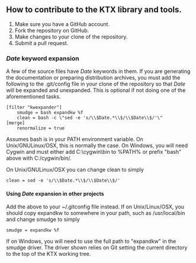 ## How to contribute to the KTX library and tools.

1. Make sure you have a GitHub account.
2. Fork the repository on GitHub.
3. Make changes to your clone of the repository.
4. Submit a pull request.

### $Date$ keyword expansion

A few of the source files have $Date$ keywords in them. If you are generating the documentation or preparing distribution archives, you must add the following to the .git/config file in your clone of the repository so that $Date$ will be expanded and unexpanded. This is optional if not doing one of the aforementioned tasks.

```
[filter "kwexpander"]
	smudge = bash expandkw %f
	clean = bash -c \"sed -e 's/\\$Date.*\\$/\\$Date\\$/'\"
[merge]
    renormalize = true
```
Assumes bash is in your PATH environment variable. On Unix/GNULinux/OSX, this is normally the case. On Windows, you will need Cygwin and must either add C:\cygwin\bin to %PATH% or prefix "bash" above with C:/cygwin/bin/.

On Unix/GNULinux/OSX you can change clean to simply

```
clean = sed -e 's/\\$Date.*\\$/\\$Date\\$/'
```

#### Using $Date$ expansion in other projects

Add the above to your ~/.gitconfig file instead. If on Unix/Linux/OSX, you should copy expandkw to somewhere in your path, such as /usr/local/bin and change smudge to simply

```
smudge = expandkw %f
```

If on Windows, you will need to use the full path to "expandkw" in the smudge driver. The driver shown relies on Git setting the current directory to the top of the KTX working tree.
